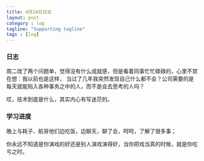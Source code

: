 ```yaml
---
title: 4月24日日志
layout: post
category : log
tagline: "Supporting tagline"
tags : [log]
---
```


### 日志
   周二改了两个问题单，觉得没有什么成就感，但是看着同事忙忙碌碌的，心里不禁在想：我以前也是这样，
   当过了几年我突然发现自己什么都不会？公司需要的是每天就能陷入各种事务之中的人，而不是会去思考的人吗？
   
   哎，技术到底是什么，其实内心有写迷茫的。
 
### 学习进度
   晚上与耗子、航哥他们边吃饭，边聊天，聊了会，呵呵，了解了很多事；
   
   你永远不知道是你演戏的好还是别人演戏演得好，当你把戏当真的时候，就是你吃亏之时。
   
  
   
  
  
  
   